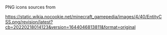 PNG icons sources from

https://static.wikia.nocookie.net/minecraft_gamepedia/images/4/40/EntityCSS.png/revision/latest?cb=20220218014123&version=1644046813811&format=original